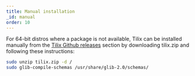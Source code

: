 ```yaml
---
title: Manual installation
_id: manual
order: 10
---
```

For 64-bit distros where a package is not available, Tilix can be installed manually from the [Tilix Github releases](https://github.com/gnunn1/tilix/releases) section by downloading tilix.zip and following these instructions:

```bash
sudo unzip tilix.zip -d /
sudo glib-compile-schemas /usr/share/glib-2.0/schemas/
```
